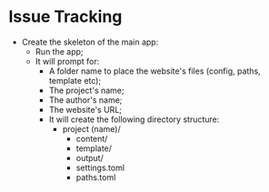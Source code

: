 # Issue Tracking

- Create the skeleton of the main app:
	- Run the app;
	- It will prompt for:
		- A folder name to place the website's files (config, paths, template etc);
		- The project's name;
		- The author's name;
		- The website's URL;
		- It will create the following directory structure:
			- project (name)/
				- content/
				- template/
				- output/
				- settings.toml
				- paths.toml
